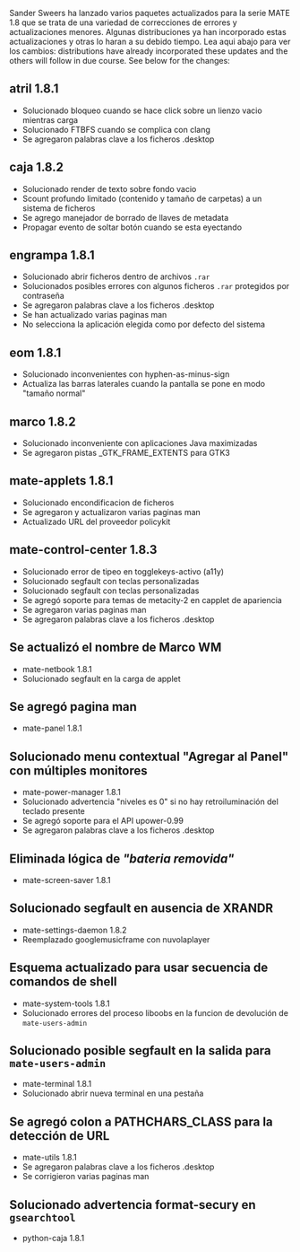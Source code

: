 <!--
.. link:
.. description:
.. tags: Releases
.. date: 2014-09-29 21:39:36
.. title: MATE 1.8 actualizado
.. slug: 2014-09-29-mate-1-8-updated
.. author: Martin Wimpress
-->

Sander Sweers ha lanzado varios paquetes actualizados para la serie MATE 1.8
que se trata de una variedad de correcciones de errores y actualizaciones menores. 
Algunas distribuciones ya han incorporado estas actualizaciones y otras lo haran
a su debido tiempo. Lea aqui abajo para ver los cambios:
distributions have already incorporated these updates and the others will 
follow in due course. See below for the changes:

## atril 1.8.1

  * Solucionado bloqueo cuando se hace click sobre un lienzo vacio mientras carga
  * Solucionado FTBFS cuando se complica con clang
  * Se agregaron palabras clave a los ficheros .desktop

## caja 1.8.2

  * Solucionado render de texto sobre fondo vacio
  * Scount profundo limitado (contenido y tamaño de carpetas) a un sistema de ficheros
  * Se agrego manejador de borrado de llaves de metadata
  * Propagar evento de soltar botón cuando se esta eyectando

## engrampa 1.8.1

  * Solucionado abrir ficheros dentro de archivos `.rar`
  * Solucionados posibles errores con algunos ficheros `.rar` protegidos por contraseña
  * Se agregaron palabras clave a los ficheros .desktop
  * Se han actualizado varias paginas man
  * No selecciona la aplicación elegida como por defecto del sistema

## eom 1.8.1

  * Solucionado inconvenientes con hyphen-as-minus-sign
  * Actualiza las barras laterales cuando la pantalla se pone en modo "tamaño normal"

## marco 1.8.2

  * Solucionado inconveniente con aplicaciones Java maximizadas
  * Se agregaron pistas _GTK_FRAME_EXTENTS para GTK3

## mate-applets 1.8.1

  * Solucionado encondificacion de ficheros
  * Se agregaron y actualizaron varias paginas man
  * Actualizado URL del proveedor policykit

## mate-control-center 1.8.3

  * Solucionado error de tipeo en togglekeys-activo (a11y)
  * Solucionado segfault con teclas personalizadas
  * Solucionado segfault con teclas personalizadas
  * Se agregó soporte para temas de metacity-2 en capplet de apariencia
  * Se agregaron varias paginas man
  * Se agregaron palabras clave a los ficheros .desktop

## Se actualizó el nombre de Marco WM

  * mate-netbook 1.8.1
  * Solucionado segfault en la carga de applet

## Se agregó pagina man

  * mate-panel 1.8.1

## Solucionado menu contextual "Agregar al Panel" con múltiples monitores

  * mate-power-manager 1.8.1
  * Solucionado advertencia "niveles es 0" si no hay retroiluminación del teclado presente
  * Se agregó soporte para el API upower-0.99
  * Se agregaron palabras clave a los ficheros .desktop

## Eliminada lógica de *"bateria removida"*

  * mate-screen-saver 1.8.1

## Solucionado segfault en ausencia de XRANDR

  * mate-settings-daemon 1.8.2
  * Reemplazado googlemusicframe con nuvolaplayer

## Esquema actualizado para usar secuencia de comandos de shell

  * mate-system-tools 1.8.1
  * Solucionado errores del proceso liboobs en la funcion de devolución de `mate-users-admin` 

## Solucionado posible segfault en la salida para `mate-users-admin`

  * mate-terminal 1.8.1
  * Solucionado abrir nueva terminal en una pestaña

## Se agregó colon a PATHCHARS_CLASS para la detección de URL

  * mate-utils 1.8.1
  * Se agregaron palabras clave a los ficheros .desktop
  * Se corrigieron varias paginas man

## Solucionado advertencia format-secury en `gsearchtool`

  * python-caja 1.8.1

